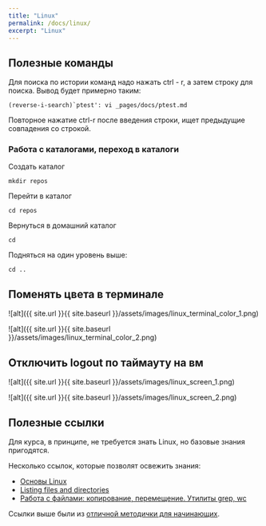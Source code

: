 ```yaml
---
title: "Linux"
permalink: /docs/linux/
excerpt: "Linux"
---
```


## Полезные команды

Для поиска по истории команд надо нажать ctrl - r, а затем строку для поиска.
Вывод будет примерно таким:

```
(reverse-i-search)`ptest': vi _pages/docs/ptest.md
```

Повторное нажатие ctrl-r после введения строки, ищет предыдущие совпадения со строкой.

### Работа с каталогами, переход в каталоги

Создать каталог

```
mkdir repos
```

Перейти в каталог

```
cd repos
```

Вернуться в домашний каталог

```
cd
```

Подняться на один уровень выше:

```
cd ..
```

## Поменять цвета в терминале

![alt]({{ site.url }}{{ site.baseurl }}/assets/images/linux_terminal_color_1.png)

![alt]({{ site.url }}{{ site.baseurl }}/assets/images/linux_terminal_color_2.png)

## Отключить logout по таймауту на вм

![alt]({{ site.url }}{{ site.baseurl }}/assets/images/linux_screen_1.png)

![alt]({{ site.url }}{{ site.baseurl }}/assets/images/linux_screen_2.png)

## Полезные ссылки

Для курса, в принципе, не требуется знать Linux, но базовые знания пригодятся.

Несколько ссылок, которые позволят освежить знания:

* [Основы Linux](http://www.ee.surrey.ac.uk/Teaching/Unix/unixintro.html)
* [Listing files and directories](http://www.ee.surrey.ac.uk/Teaching/Unix/unix1.html)
* [Работа с файлами: копирование, перемещение. Утилиты grep, wc](http://www.ee.surrey.ac.uk/Teaching/Unix/unix2.html)


Ссылки выше были из [отличной методички для начинающих](http://www.ee.surrey.ac.uk/Teaching/Unix/index.html).
